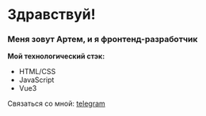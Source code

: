 # Здравствуй! 

### Меня зовут Артем, и я фронтенд-разработчик

**Мой технологический стэк:**
* HTML/CSS
* JavaScript
* Vue3

Связаться со мной: [telegram](https://t.me/ArtemMoskvitin)



<!--
**Tema26/Tema26** is a ✨ _special_ ✨ repository because its `README.md` (this file) appears on your GitHub profile.

Here are some ideas to get you started:

- 🔭 I’m currently working on ...
- 🌱 I’m currently learning ...
- 👯 I’m looking to collaborate on ...
- 🤔 I’m looking for help with ...
- 💬 Ask me about ...
- 📫 How to reach me: ...
- 😄 Pronouns: ...
- ⚡ Fun fact: ...
-->
